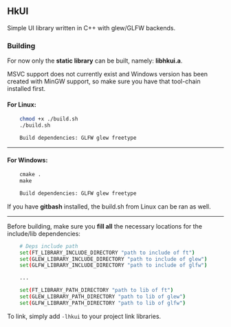 ## HkUI

Simple UI library written in C++ with glew/GLFW backends.

### Building

For now only the **static library** can be built, namely: **libhkui.a**.

MSVC support does not currently exist and Windows version has been created with MinGW support, so make sure you have that tool-chain installed first.

#### For Linux:
```bash
    chmod +x ./build.sh
    ./build.sh
```
```bash
    Build dependencies: GLFW glew freetype
```
---
#### For Windows:
```cmd
    cmake .
    make
```
```cmd
    Build dependencies: GLFW glew freetype
```

If you have **gitbash** installed, the build.sh from Linux can be ran as well.

---

Before building, make sure you **fill all** the necessary locations for the include/lib dependencies:

```bash
    # Deps include path
    set(FT_LIBRARY_INCLUDE_DIRECTORY "path to include of ft")
    set(GLEW_LIBRARY_INCLUDE_DIRECTORY "path to include of glew")
    set(GLFW_LIBRARY_INCLUDE_DIRECTORY "path to include of glfw")

    ...

    set(FT_LIBRARY_PATH_DIRECTORY "path to lib of ft")
    set(GLEW_LIBRARY_PATH_DIRECTORY "path to lib of glew")
    set(GLFW_LIBRARY_PATH_DIRECTORY "path to lib of glfw")    
```

To link, simply add ```-lhkui``` to your project link libraries.